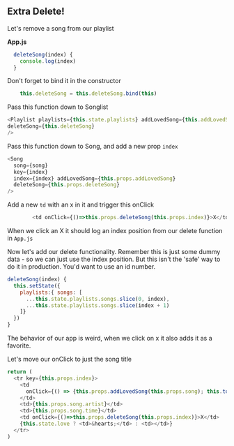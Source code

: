 
## Extra Delete!

Let's remove a song from our playlist

**App.js**

```js
  deleteSong(index) {
    console.log(index)
  }
```

Don't forget to bind it in the constructor

```js
    this.deleteSong = this.deleteSong.bind(this)
```

Pass this function down to Songlist

```js
<Playlist playlists={this.state.playlists} addLovedSong={this.addLovedSong}
deleteSong={this.deleteSong}
/>
```

Pass this function down to Song, and add a new prop `index`

```js
<Song
  song={song}
  key={index}
  index={index} addLovedSong={this.props.addLovedSong}
  deleteSong={this.props.deleteSong}
/>
```

Add a new `td` with an x in it and trigger this onClick

```js
        <td onClick={()=>this.props.deleteSong(this.props.index)}>X</td>
```

When we click an X it should log an index position from our delete function in `App.js`

Now let's add our delete functionality. Remember this is just some dummy data - so we can just use the index position. But this isn't the 'safe' way to do it in production. You'd want to use an id number.

```js
deleteSong(index) {
  this.setState({
    playlists:{ songs: [
      ...this.state.playlists.songs.slice(0, index),
      ...this.state.playlists.songs.slice(index + 1)
    ]}
  })
}
```

The behavior of our app is weird, when we click on x it also adds it as a favorite.

Let's move our onClick to just the song title

```js
return (
  <tr key={this.props.index}>
    <td
      onClick={() => {this.props.addLovedSong(this.props.song); this.toggleLove()}}>{this.props.song.title}
    </td>
    <td>{this.props.song.artist}</td>
    <td>{this.props.song.time}</td>
    <td onClick={()=>this.props.deleteSong(this.props.index)}>X</td>
    {this.state.love ? <td>&hearts;</td> : <td></td>}
  </tr>
)
```
